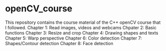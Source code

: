 # openCV_course
This repository contains the course material of the C++ openCV course that I followed.
Chapter 1: Read images, videos and webcams
Chpater 2: Basic functions
Chapter 3: Resize and crop
Chapter 4: Drawing shapes and texts
Chapter 5: Warp perspective
Chapter 6: Color detection
Chapter 7: Shapes/Contour detection
Chapter 8: Face detection